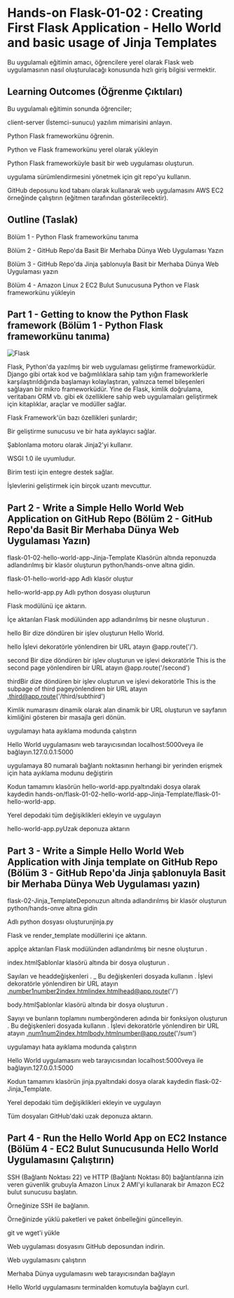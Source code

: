 # Hands-on Flask-01-02 : Creating First Flask Application - Hello World and basic usage of Jinja Templates

Bu uygulamalı eğitimin amacı, öğrencilere yerel olarak Flask web uygulamasının nasıl oluşturulacağı konusunda hızlı giriş bilgisi vermektir.

## Learning Outcomes (Öğrenme Çıktıları)

Bu uygulamalı eğitimin sonunda öğrenciler;

client-server (İstemci-sunucu) yazılım mimarisini anlayın.

Python Flask frameworkünu öğrenin.

Python ve Flask frameworkünu yerel olarak yükleyin

Python Flask frameworküyle basit bir web uygulaması oluşturun.

uygulama sürümlendirmesini yönetmek için git repo'yu kullanın.

GitHub deposunu kod tabanı olarak kullanarak web uygulamasını AWS EC2 örneğinde çalıştırın (eğitmen tarafından gösterilecektir).

## Outline (Taslak)

Bölüm 1 - Python Flask frameworkünu tanıma

Bölüm 2 - GitHub Repo'da Basit Bir Merhaba Dünya Web Uygulaması Yazın

Bölüm 3 - GitHub Repo'da Jinja şablonuyla Basit bir Merhaba Dünya Web Uygulaması yazın

Bölüm 4 - Amazon Linux 2 EC2 Bulut Sunucusuna Python ve Flask frameworkünu yükleyin

## Part 1 - Getting to know the Python Flask framework (Bölüm 1 - Python Flask frameworkünu tanıma)

![Flask](./flask.png)

Flask, Python'da yazılmış bir web uygulaması geliştirme frameworküdür. Django gibi ortak kod ve bağımlılıklara sahip tam yığın frameworklerle karşılaştırıldığında başlamayı kolaylaştıran, yalnızca temel bileşenleri sağlayan bir mikro frameworküdür.
Yine de Flask, kimlik doğrulama, veritabanı ORM vb. gibi ek özelliklere sahip web uygulamaları geliştirmek için kitaplıklar, araçlar ve modüller sağlar.

Flask Framework'ün bazı özellikleri şunlardır;

Bir geliştirme sunucusu ve bir hata ayıklayıcı sağlar.

Şablonlama motoru olarak Jinja2'yi kullanır.

WSGI 1.0 ile uyumludur.

Birim testi için entegre destek sağlar.

İşlevlerini geliştirmek için birçok uzantı mevcuttur.


## Part 2 - Write a Simple Hello World Web Application on GitHub Repo (Bölüm 2 - GitHub Repo'da Basit Bir Merhaba Dünya Web Uygulaması Yazın)

flask-01-02-hello-world-app-Jinja-Template Klasörün altında reponuzda adlandırılmış bir klasör oluşturun python/hands-onve altına gidin.

flask-01-hello-world-app Adlı klasör oluştur

hello-world-app.py Adlı python dosyası oluşturun

Flask modülünü içe aktarın.

İçe aktarılan Flask modülünden app adlandırılmış bir nesne oluşturun .

hello Bir dize döndüren bir işlev oluşturun Hello World.

hello İşlevi dekoratörle yönlendiren bir URL atayın @app.route('/').

second Bir dize döndüren bir işlev oluşturun ve işlevi dekoratörle This is the second page yönlendiren bir URL atayın @app.route('/second')

thirdBir dize döndüren bir işlev oluşturun ve işlevi dekoratörle This is the subpage of third pageyönlendiren bir URL atayın .third@app.route('/third/subthird')

Kimlik numarasını dinamik olarak alan dinamik bir URL oluşturun ve sayfanın kimliğini gösteren bir masajla geri dönün.

uygulamayı hata ayıklama modunda çalıştırın

Hello World uygulamasını web tarayıcısından localhost:5000veya ile bağlayın.127.0.0.1:5000

uygulamaya 80 numaralı bağlantı noktasının herhangi bir yerinden erişmek için hata ayıklama modunu değiştirin

Kodun tamamını klasörün hello-world-app.pyaltındaki dosya olarak kaydedin hands-on/flask-01-02-hello-world-app-Jinja-Template/flask-01-hello-world-app.

Yerel depodaki tüm değişiklikleri ekleyin ve uygulayın

hello-world-app.pyUzak deponuza aktarın


## Part 3 - Write a Simple Hello World Web Application with Jinja template on GitHub Repo (Bölüm 3 - GitHub Repo'da Jinja şablonuyla Basit bir Merhaba Dünya Web Uygulaması yazın)

flask-02-Jinja_TemplateDeponuzun altında adlandırılmış bir klasör oluşturun python/hands-onve altına gidin

Adlı python dosyası oluşturunjinja.py

Flask ve render_template modüllerini içe aktarın.

appİçe aktarılan Flask modülünden adlandırılmış bir nesne oluşturun .

index.htmlŞablonlar klasörü altında bir dosya oluşturun .

Sayıları ve headdeğişkenleri . _ Bu değişkenleri dosyada kullanın . İşlevi dekoratörle yönlendiren bir URL atayın .number1number2index.htmlindex.htmlhead@app.route('/')

body.htmlŞablonlar klasörü altında bir dosya oluşturun .

Sayıyı ve bunların toplamını numbergönderen adında bir fonksiyon oluşturun . Bu değişkenleri dosyada kullanın . İşlevi dekoratörle yönlendiren bir URL atayın .num1num2index.htmlbody.htmlnumber@app.route('/sum')

uygulamayı hata ayıklama modunda çalıştırın

Hello World uygulamasını web tarayıcısından localhost:5000veya ile bağlayın.127.0.0.1:5000

Kodun tamamını klasörün jinja.pyaltındaki dosya olarak kaydedin flask-02-Jinja_Template.

Yerel depodaki tüm değişiklikleri ekleyin ve uygulayın

Tüm dosyaları GitHub'daki uzak deponuza aktarın.

## Part 4 - Run the Hello World App on EC2 Instance (Bölüm 4 - EC2 Bulut Sunucusunda Hello World Uygulamasını Çalıştırın)

SSH (Bağlantı Noktası 22) ve HTTP (Bağlantı Noktası 80) bağlantılarına izin veren güvenlik grubuyla Amazon Linux 2 AMI'yi kullanarak bir Amazon EC2 bulut sunucusu başlatın.

Örneğinize SSH ile bağlanın.

Örneğinizde yüklü paketleri ve paket önbelleğini güncelleyin.

git ve wget'i yükle

Web uygulaması dosyasını GitHub deposundan indirin.

Web uygulamasını çalıştırın

Merhaba Dünya uygulamasını web tarayıcısından bağlayın

Hello World uygulamasını terminalden komutuyla bağlayın curl.